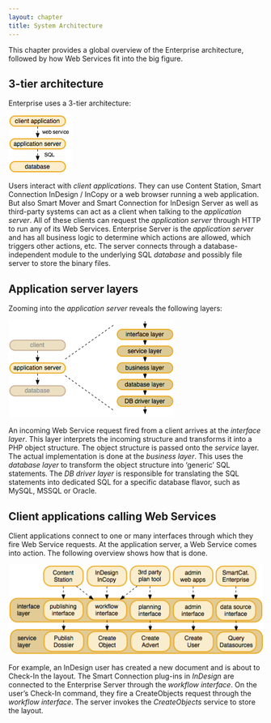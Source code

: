 ```yaml
---
layout: chapter
title: System Architecture
---
```

This chapter provides a global overview of the Enterprise architecture, followed by how Web Services fit into the big figure.

## 3-tier architecture

Enterprise uses a 3-tier architecture:

![](images/image1.png)

Users interact with *client applications*. They can use Content Station, Smart Connection InDesign / InCopy or a web browser running a web application. But also Smart Mover and Smart Connection for InDesign Server as well as third-party systems can act as a client when talking to the *application server*. All of these clients can request the *application server* through HTTP to run any of its Web Services. Enterprise Server is the *application server* and has all business logic to determine which actions are allowed, which triggers other actions, etc. The server connects through a database-independent module to the underlying SQL *database* and possibly file server to store the binary files.

## Application server layers

Zooming into the *application server* reveals the following layers:

![](images/image2.png)

An incoming Web Service request fired from a client arrives at the *interface layer*. This layer interprets the incoming structure and transforms it into a PHP object structure. The object structure is passed onto the *service* layer. The actual implementation is done at the *business layer*. This uses the *database layer* to transform the object structure into ‘generic’ SQL statements. The *DB driver layer* is responsible for translating the SQL statements into dedicated SQL for a specific database flavor, such as MySQL, MSSQL or Oracle.

## Client applications calling Web Services

Client applications connect to one or many interfaces through which they fire Web Service requests. At the application server, a Web Service comes into action. The following overview shows how that is done.

![](images/image3.png)

For example, an InDesign user has created a new document and is about to Check-In the layout. The Smart Connection plug-ins in *InDesign* are connected to the Enterprise Server through the *workflow interface*. On the user’s Check-In command, they fire a CreateObjects request through the *workflow interface*. The server invokes the *CreateObjects* service to store the layout.
